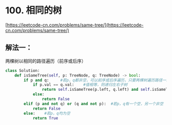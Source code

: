 # 100. 相同的树

[https://leetcode-cn.com/problems/same-tree/](https://leetcode-cn.com/problems/same-tree/)

## 解法一：

两棵树以相同的路径遍历（前序或后序）

```python
class Solution:
    def isSameTree(self, p: TreeNode, q: TreeNode) -> bool:
        if p and q:     #若p，q都非空，可以前序或后序遍历，只要两棵树遍历路径一致
            if p.val == q.val:    #值相等，则递归左右子树
                return self.isSameTree(p.left, q.left) and self.isSameTree(p.right, q.right)
            else:
                return False
        elif (p and not q) or (q and not p):  #若p，q有一个空，另一个非空
            return False
        else:    #若p，q均为空
            return True
```

